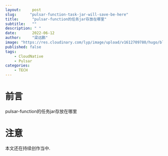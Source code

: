 ```yaml
---
layout:     post 
slug:      "pulsar-function-task-jar-will-save-be-here"
title:      "pulsar-function的任务jar存放在哪里"
subtitle:   ""
description: " "
date:       2022-06-12
author:     "梁远鹏"
image: "https://res.cloudinary.com/lyp/image/upload/v1612709780/hugo/blog.github.io/pexels-matt-hardy-2568001.jpg"
published: false
tags:
    - CloudNative
    - Pulsar
categories: 
    - TECH
---
```


# 前言 

pulsar-function的任务jar存放在哪里

# 注意 

本文还在持续创作当中.
